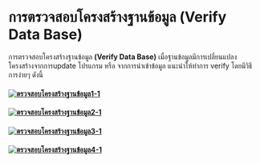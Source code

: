 # การตรวจสอบโครงสร้างฐานข้อมูล (Verify Data Base)

การตรวจสอบโครงสร้างฐานข้อมูล **(Verify Data Base)**
เมื่อฐานข้อมูลมีการเปลี่ยนแปลงโครงสร้างจากการupdate โปรแกรม หรือ
จากการนำเข้าข้อมูล แนะนำให้ทำการ verify โดยมีวิธีการง่ายๆ ดังนี้

#### [![ตรวจสอบโครงสร้างฐานข้อมูล1-1](http://www.smlaccount.com/manual/wp-content/uploads/2017/10/ตรวจสอบโครงสร้างฐานข้อมูล1-1.jpg)](http://www.smlaccount.com/manual/wp-content/uploads/2017/10/ตรวจสอบโครงสร้างฐานข้อมูล1-1.jpg)

#### [![ตรวจสอบโครงสร้างฐานข้อมูล2-1](http://www.smlaccount.com/manual/wp-content/uploads/2017/10/ตรวจสอบโครงสร้างฐานข้อมูล2-1.jpg)](http://www.smlaccount.com/manual/wp-content/uploads/2017/10/ตรวจสอบโครงสร้างฐานข้อมูล2-1.jpg)

#### [![ตรวจสอบโครงสร้างฐานข้อมูล3-1](http://www.smlaccount.com/manual/wp-content/uploads/2017/10/ตรวจสอบโครงสร้างฐานข้อมูล3-1.jpg)](http://www.smlaccount.com/manual/wp-content/uploads/2017/10/ตรวจสอบโครงสร้างฐานข้อมูล3-1.jpg)

#### [![ตรวจสอบโครงสร้างฐานข้อมูล4-1](http://www.smlaccount.com/manual/wp-content/uploads/2017/10/ตรวจสอบโครงสร้างฐานข้อมูล4-1.jpg)](http://www.smlaccount.com/manual/wp-content/uploads/2017/10/ตรวจสอบโครงสร้างฐานข้อมูล4-1.jpg)

